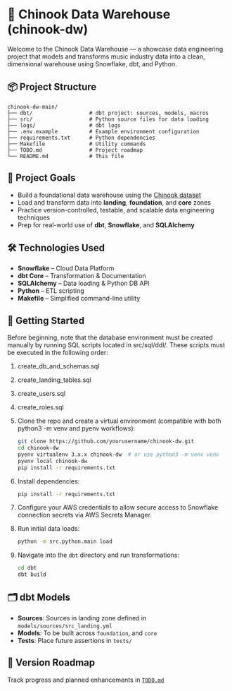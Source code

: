# 🎵 Chinook Data Warehouse (chinook-dw)

Welcome to the Chinook Data Warehouse — a showcase data engineering project that models and transforms music industry data into a clean, dimensional warehouse using Snowflake, dbt, and Python.

## 📦 Project Structure

```
chinook-dw-main/
├── dbt/                  # dbt project: sources, models, macros
├── src/                  # Python source files for data loading
├── logs/                 # dbt logs
├── .env.example          # Example environment configuration
├── requirements.txt      # Python dependencies
├── Makefile              # Utility commands
├── TODO.md               # Project roadmap
└── README.md             # This file
```

## 🚀 Project Goals

- Build a foundational data warehouse using the [Chinook dataset](https://github.com/lerocha/chinook-database)
- Load and transform data into **landing**, **foundation**, and **core** zones
- Practice version-controlled, testable, and scalable data engineering techniques
- Prep for real-world use of **dbt**, **Snowflake**, and **SQLAlchemy**

## 🛠️ Technologies Used

- **Snowflake** – Cloud Data Platform
- **dbt Core** – Transformation & Documentation
- **SQLAlchemy** – Data loading & Python DB API
- **Python** – ETL scripting
- **Makefile** – Simplified command-line utility

## 🧪 Getting Started

Before beginning, note that the database environment must be created manually by running SQL scripts located in src/sql/ddl/. These scripts must be executed in the following order:

1. create_db_and_schemas.sql

2. create_landing_tables.sql

3. create_users.sql

4. create_roles.sql

5. Clone the repo and create a virtual environment (compatible with both python3 -m venv and pyenv workflows):
   ```bash
   git clone https://github.com/yourusername/chinook-dw.git
   cd chinook-dw
   pyenv virtualenv 3.x.x chinook-dw  # or use python3 -m venv venv
   pyenv local chinook-dw
   pip install -r requirements.txt
   ```

6. Install dependencies:
   ```bash
   pip install -r requirements.txt
   ```

7. Configure your AWS credentials to allow secure access to Snowflake connection secrets via AWS Secrets Manager.

8. Run initial data loads:
   ```bash
   python -m src.python.main load
   ```

9. Navigate into the `dbt` directory and run transformations:
   ```bash
   cd dbt
   dbt build
   ```

## 🗂️ dbt Models

- **Sources**: Sources in landing zone defined in `models/sources/src_landing.yml`
- **Models**: To be built across  `foundation`, and `core`
- **Tests**: Place future assertions in `tests/`

## 🎯 Version Roadmap

Track progress and planned enhancements in [`TODO.md`](TODO.md)


